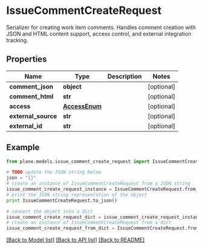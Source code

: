# IssueCommentCreateRequest

Serializer for creating work item comments.  Handles comment creation with JSON and HTML content support, access control, and external integration tracking.

## Properties
Name | Type | Description | Notes
------------ | ------------- | ------------- | -------------
**comment_json** | **object** |  | [optional] 
**comment_html** | **str** |  | [optional] 
**access** | [**AccessEnum**](AccessEnum.md) |  | [optional] 
**external_source** | **str** |  | [optional] 
**external_id** | **str** |  | [optional] 

## Example

```python
from plane.models.issue_comment_create_request import IssueCommentCreateRequest

# TODO update the JSON string below
json = "{}"
# create an instance of IssueCommentCreateRequest from a JSON string
issue_comment_create_request_instance = IssueCommentCreateRequest.from_json(json)
# print the JSON string representation of the object
print IssueCommentCreateRequest.to_json()

# convert the object into a dict
issue_comment_create_request_dict = issue_comment_create_request_instance.to_dict()
# create an instance of IssueCommentCreateRequest from a dict
issue_comment_create_request_from_dict = IssueCommentCreateRequest.from_dict(issue_comment_create_request_dict)
```
[[Back to Model list]](../README.md#documentation-for-models) [[Back to API list]](../README.md#documentation-for-api-endpoints) [[Back to README]](../README.md)


